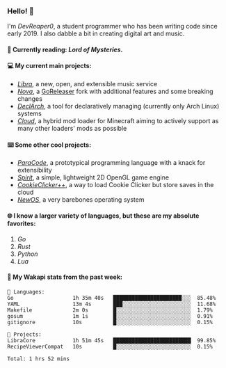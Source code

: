 ### Hello! 👋

I'm _DevReaper0_, a student programmer who has been writing code since early 2019. I also dabble a bit in creating digital art and music.

#### 📖 Currently reading: *Lord of Mysteries*.

#### 💻 My current main projects:

-   _[Libra](https://github.com/LibraMusic)_, a new, open, and extensible music service
-   _[Nova](https://github.com/LibraMusic/Nova)_, a [GoReleaser](https://github.com/goreleaser/goreleaser) fork with additional features and some breaking changes
-   _[DeclArch](https://github.com/DevReaper0/declarch)_, a tool for declaratively managing (currently only Arch Linux) systems
-   _[Cloud](https://github.com/CloudLoaderMC/CloudLoader)_, a hybrid mod loader for Minecraft aiming to actively support as many other loaders' mods as possible

#### ⌨️ Some other cool projects:

-   _[ParaCode](https://github.com/ParaCodeLang/ParaCode)_, a prototypical programming language with a knack for extensibility
-   _[Spirit](https://gitlab.com/DevReaper0/SpiritEngine)_, a simple, lightweight 2D OpenGL game engine
-   _[CookieClicker++](https://github.com/DevReaper0/CookieClickerPlusPlus)_, a way to load Cookie Clicker but store saves in the cloud
-   _[NewOS](https://github.com/DevReaper0/NewOS)_, a very barebones operating system

#### 🌐 I know a larger variety of languages, but these are my absolute favorites:

1. _Go_
2. _Rust_
3. _Python_
4. _Lua_

#### 📡 My Wakapi stats from the past week:

```text
💾 Languages:
Go                   1h 35m 40s   ██████████████████████░░░  85.48%
YAML                 13m 4s       ███░░░░░░░░░░░░░░░░░░░░░░  11.68%
Makefile             2m 0s        █░░░░░░░░░░░░░░░░░░░░░░░░  1.79%
gosum                1m 1s        █░░░░░░░░░░░░░░░░░░░░░░░░  0.91%
gitignore            10s          █░░░░░░░░░░░░░░░░░░░░░░░░  0.15%

💼 Projects:
LibraCore            1h 51m 45s   █████████████████████████  99.85%
RecipeViewerCompat   10s          █░░░░░░░░░░░░░░░░░░░░░░░░  0.15%

Total: 1 hrs 52 mins
```
